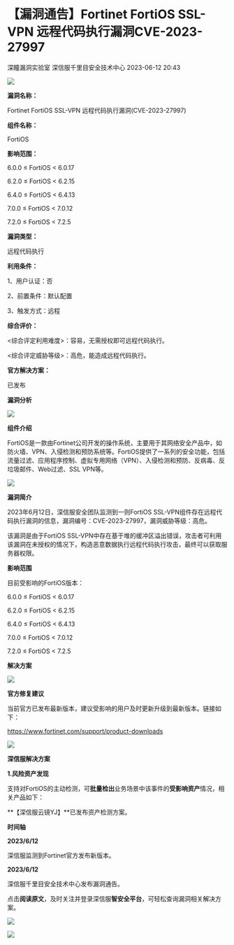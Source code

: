 #  【漏洞通告】Fortinet FortiOS SSL-VPN 远程代码执行漏洞CVE-2023-27997   
深瞳漏洞实验室  深信服千里目安全技术中心   2023-06-12 20:43  
  
![](https://mmbiz.qpic.cn/mmbiz_gif/w8NHw6tcQ5yiblWOThFC9XIyF98QCELiaPYYPUSMm8uuGgibZxVvwnSK3QrTLD0AcdxGfjdia22svPx6soiaUnEibXlg/640?wx_fmt=gif "")  
  
**漏洞名称：**  
  
Fortinet FortiOS SSL-VPN 远程代码执行漏洞(CVE-2023-27997)  
  
**组件名称：**  
  
FortiOS  
  
**影响范围：**  
  
6.0.0 ≤ FortiOS < 6.0.17  
  
6.2.0 ≤ FortiOS < 6.2.15  
  
6.4.0 ≤ FortiOS < 6.4.13  
  
7.0.0 ≤ FortiOS < 7.0.12  
  
7.2.0 ≤ FortiOS < 7.2.5  
  
**漏洞类型：**  
  
远程代码执行  
  
**利用条件：**  
  
1、用户认证：否  
  
2、前置条件：默认配置  
  
3、触发方式：远程  
  
**综合评价：**  
  
<综合评定利用难度>：容易，无需授权即可远程代码执行。  
  
<综合评定威胁等级>：高危，能造成远程代码执行。  
  
**官方解决方案：**  
  
已发布  
  
  
  
  
  
**漏洞分析**  
  
![](https://mmbiz.qpic.cn/mmbiz_gif/w8NHw6tcQ5yiblWOThFC9XIyF98QCELiaPC3NP7wwhxvLn8PNstW4GsfTAMZzYL9IfA7M90XzH7BdUNTOcU8NvQw/640?wx_fmt=gif "")  
  
**组件介绍**  
  
FortiOS是一款由Fortinet公司开发的操作系统，主要用于其网络安全产品中，如防火墙、VPN、入侵检测和预防系统等。FortiOS提供了一系列的安全功能，包括流量过滤、应用程序控制、虚拟专用网络（VPN）、入侵检测和预防、反病毒、反垃圾邮件、Web过滤、SSL VPN等。  
  
![](https://mmbiz.qpic.cn/mmbiz_gif/w8NHw6tcQ5yiblWOThFC9XIyF98QCELiaPC3NP7wwhxvLn8PNstW4GsfTAMZzYL9IfA7M90XzH7BdUNTOcU8NvQw/640?wx_fmt=gif "")  
  
**漏洞简介**  
  
2023年6月12日，深信服安全团队监测到一则FortiOS SSL-VPN组件存在远程代码执行漏洞的信息，漏洞编号：CVE-2023-27997，漏洞威胁等级：高危。  
  
该漏洞是由于FortiOS SSL-VPN中存在基于堆的缓冲区溢出错误，攻击者可利用该漏洞在未授权的情况下，构造恶意数据执行远程代码执行攻击，最终可以获取服务器权限。  
  
  
**影响范围**  
  
目前受影响的FortiOS版本：  
  
6.0.0 ≤ FortiOS < 6.0.17  
  
6.2.0 ≤ FortiOS < 6.2.15  
  
6.4.0 ≤ FortiOS < 6.4.13  
  
7.0.0 ≤ FortiOS < 7.0.12  
  
7.2.0 ≤ FortiOS < 7.2.5  
  
  
**解决方案**  
  
![](https://mmbiz.qpic.cn/mmbiz_gif/w8NHw6tcQ5yiblWOThFC9XIyF98QCELiaPC3NP7wwhxvLn8PNstW4GsfTAMZzYL9IfA7M90XzH7BdUNTOcU8NvQw/640?wx_fmt=gif "")  
  
**官方修复建议**  
  
  
当前官方已发布最新版本，建议受影响的用户及时更新升级到最新版本。链接如下：  
  
https://www.fortinet.com/support/product-downloads  
  
![](https://mmbiz.qpic.cn/mmbiz_gif/w8NHw6tcQ5yiblWOThFC9XIyF98QCELiaPC3NP7wwhxvLn8PNstW4GsfTAMZzYL9IfA7M90XzH7BdUNTOcU8NvQw/640?wx_fmt=gif "")  
  
**深信服解决方案**  
  
  
**1.风险资产发现**  
  
支持对FortiOS的主动检测，可**批量检出**业务场景中该事件的**受影响资产**情况，相关产品如下：  
  
**【深信服云镜YJ】**已发布资产检测方案。  
  
  
**时间轴**  
  
  
  
**2023/6/12**  
  
深信服监测到Fortinet官方发布新版本。  
  
  
**2023/6/12**  
  
深信服千里目安全技术中心发布漏洞通告。  
  
  
点击**阅读原文**，及时关注并登录深信服**智安全平台**，可轻松查询漏洞相关解决方案。  
  
![](https://mmbiz.qpic.cn/mmbiz_png/w8NHw6tcQ5yiblWOThFC9XIyF98QCELiaPf9iam2kqjnfFHjPQ54d8vGjhkyvbxKDIwOjkic77NQ8ujK8kOCoFaTgQ/640?wx_fmt=png "")  
  
  
![](https://mmbiz.qpic.cn/mmbiz_jpg/w8NHw6tcQ5yiblWOThFC9XIyF98QCELiaPWXbj1csJ38xzP4ZDAgDyPtyP4icdHlqQaicFxHn53lPib6futXxIKsQOw/640?wx_fmt=jpeg "")  
  
  
